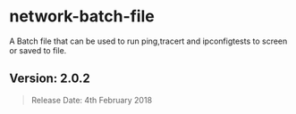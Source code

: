 # network-batch-file

A Batch file that can be used to run ping,tracert and ipconfigtests to screen or saved to file.

## Version: 2.0.2
>Release Date: 4th February 2018
